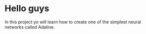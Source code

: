 #  Hello  guys
In this project yo will learn how to create one of the simplest neural networks called Adaline.

